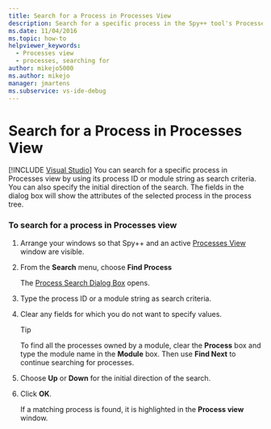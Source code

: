 ```yaml
---
title: Search for a Process in Processes View
description: Search for a specific process in the Spy++ tool's Processes view by using its process ID or module string as search criteria when debugging in Visual Studio.
ms.date: 11/04/2016
ms.topic: how-to
helpviewer_keywords: 
  - Processes view
  - processes, searching for
author: mikejo5000
ms.author: mikejo
manager: jmartens
ms.subservice: vs-ide-debug
---
```

# Search for a Process in Processes View

 [!INCLUDE [Visual Studio](~/includes/applies-to-version/vs-windows-only.md)]
You can search for a specific process in Processes view by using its process ID or module string as search criteria. You can also specify the initial direction of the search. The fields in the dialog box will show the attributes of the selected process in the process tree.

### To search for a process in Processes view

1. Arrange your windows so that Spy++ and an active [Processes View](../debugger/processes-view.md) window are visible.

2. From the **Search** menu, choose **Find Process**

    The [Process Search Dialog Box](../debugger/process-search-dialog-box.md) opens.

3. Type the process ID or a module string as search criteria.

4. Clear any fields for which you do not want to specify values.

   > [!TIP]
   > To find all the processes owned by a module, clear the **Process** box and type the module name in the **Module** box. Then use **Find Next** to continue searching for processes.

5. Choose **Up** or **Down** for the initial direction of the search.

6. Click **OK**.

   If a matching process is found, it is highlighted in the **Process view** window.